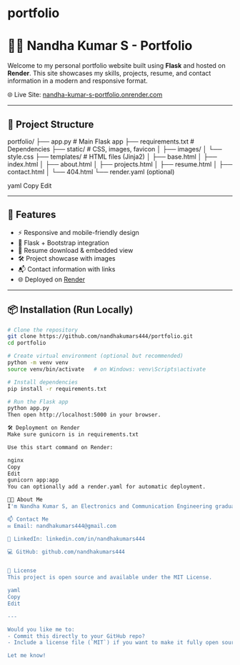 # portfolio
# 🧑‍💻 Nandha Kumar S - Portfolio

Welcome to my personal portfolio website built using **Flask** and hosted on **Render**. This site showcases my skills, projects, resume, and contact information in a modern and responsive format.

🌐 Live Site: [nandha-kumar-s-portfolio.onrender.com](https://nandha-kumar-s-portfolio.onrender.com)

---

## 📂 Project Structure

portfolio/
├── app.py # Main Flask app
├── requirements.txt # Dependencies
├── static/ # CSS, images, favicon
│ ├── images/
│ └── style.css
├── templates/ # HTML files (Jinja2)
│ ├── base.html
│ ├── index.html
│ ├── about.html
│ ├── projects.html
│ ├── resume.html
│ ├── contact.html
│ └── 404.html
└── render.yaml (optional)

yaml
Copy
Edit

---

## 🚀 Features

- ⚡ Responsive and mobile-friendly design
- 🧠 Flask + Bootstrap integration
- 📄 Resume download & embedded view
- 🛠️ Project showcase with images
- 📬 Contact information with links
- 🌐 Deployed on [Render](https://render.com/)

---

## 📦 Installation (Run Locally)

```bash
# Clone the repository
git clone https://github.com/nandhakumars444/portfolio.git
cd portfolio

# Create virtual environment (optional but recommended)
python -m venv venv
source venv/bin/activate   # on Windows: venv\Scripts\activate

# Install dependencies
pip install -r requirements.txt

# Run the Flask app
python app.py
Then open http://localhost:5000 in your browser.

🛠 Deployment on Render
Make sure gunicorn is in requirements.txt

Use this start command on Render:

nginx
Copy
Edit
gunicorn app:app
You can optionally add a render.yaml for automatic deployment.

👨‍🎓 About Me
I'm Nandha Kumar S, an Electronics and Communication Engineering graduate passionate about IoT, AI, and software development. This portfolio reflects my journey, academic work, and passion projects.

📫 Contact Me
✉️ Email: nandhakumars444@gmail.com

💼 LinkedIn: linkedin.com/in/nandhakumars444

💻 GitHub: github.com/nandhakumars444


📝 License
This project is open source and available under the MIT License.

yaml
Copy
Edit

---

Would you like me to:
- Commit this directly to your GitHub repo?
- Include a license file (`MIT`) if you want to make it fully open source?

Let me know!